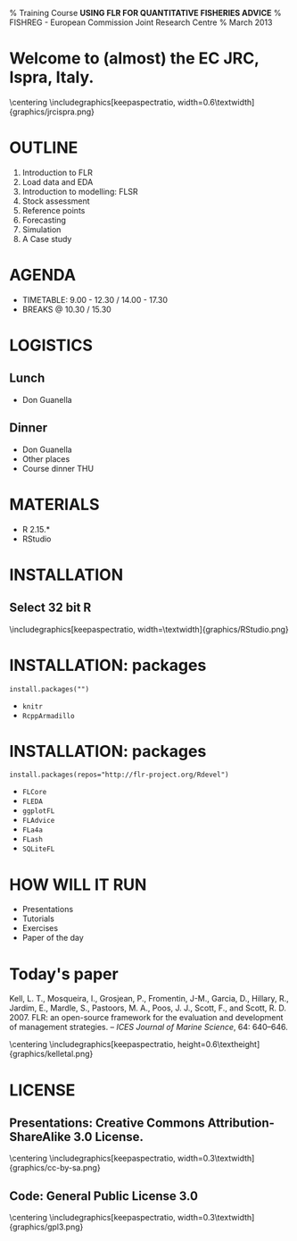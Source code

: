 % Training Course **USING FLR FOR QUANTITATIVE FISHERIES ADVICE**
% FISHREG - European Commission Joint Research Centre
% March 2013

# Welcome to (almost) the EC JRC, Ispra, Italy.

\centering
\includegraphics[keepaspectratio, width=0.6\textwidth]{graphics/jrcispra.png}


# OUTLINE

1. Introduction to FLR
2. Load data and EDA
3. Introduction to modelling: FLSR
4. Stock assessment
5. Reference points
6. Forecasting
7. Simulation
8. A Case study

# AGENDA

* TIMETABLE: 9.00 - 12.30 / 14.00 - 17.30
* BREAKS @ 10.30 / 15.30

# LOGISTICS

## Lunch

- Don Guanella

## Dinner

- Don Guanella
- Other places
- Course dinner THU

# MATERIALS

- R 2.15.*
- RStudio

# INSTALLATION

## Select 32 bit R

\includegraphics[keepaspectratio, width=\textwidth]{graphics/RStudio.png}

# INSTALLATION: packages

`install.packages("")`

* `knitr`
* `RcppArmadillo`

# INSTALLATION: packages

`install.packages(repos="http://flr-project.org/Rdevel")`

* `FLCore`
* `FLEDA`
* `ggplotFL`
* `FLAdvice`
* `FLa4a`
* `FLash`
* `SQLiteFL`

# HOW WILL IT RUN

- Presentations
- Tutorials
- Exercises
- Paper of the day

# Today's paper

Kell, L. T., Mosqueira, I., Grosjean, P., Fromentin, J-M., Garcia, D., Hillary, R., Jardim, E., Mardle, S., Pastoors, M. A., Poos, J. J., Scott, F., and Scott, R. D. 2007. FLR: an open-source framework for the evaluation and development of management strategies. – _ICES Journal of Marine Science_, 64: 640–646.

\centering
\includegraphics[keepaspectratio, height=0.6\textheight]{graphics/kelletal.png}


# LICENSE

## Presentations: Creative Commons Attribution-ShareAlike 3.0 License.

\centering
\includegraphics[keepaspectratio, width=0.3\textwidth]{graphics/cc-by-sa.png}

## Code: General Public License 3.0

\centering
\includegraphics[keepaspectratio, width=0.3\textwidth]{graphics/gpl3.png}



